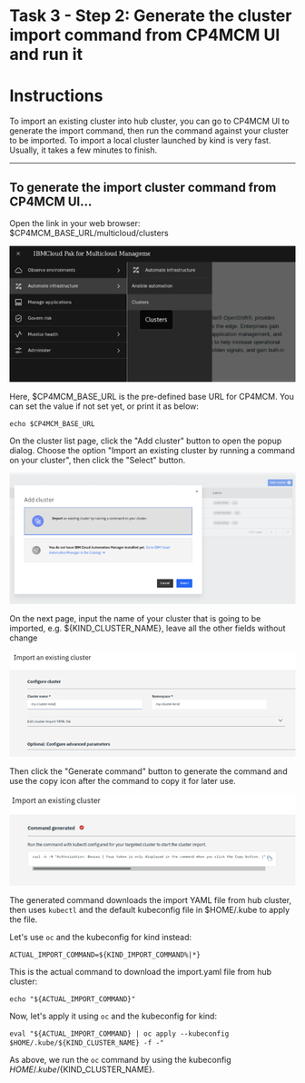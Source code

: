 # Task 3 - Step 2: Generate the cluster import command from CP4MCM UI and run it

Instructions
============

To import an existing cluster into hub cluster, you can go to CP4MCM UI to generate the import command, then
run the command against your cluster to be imported. To import a local cluster launched by kind is very fast.
Usually, it takes a few minutes to finish.

---

## To generate the import cluster command from CP4MCM UI...

Open the link in your web browser: $CP4MCM_BASE_URL/multicloud/clusters

![Figure: CP4MCM Navigation Menu](../images/cp4mcm-nav-menu.png)

Here, $CP4MCM_BASE_URL is the pre-defined base URL for CP4MCM. You can set the value if not set yet, or print it as below:

```shell
echo $CP4MCM_BASE_URL
```

On the cluster list page, click the "Add cluster" button to open the popup dialog. Choose the option "Import an existing cluster by running a command on your cluster", then click the "Select" button.

![Figure: Import Cluster Dialog](../images/import-cluster-dialog.png)

On the next page, input the name of your cluster that is going to be imported, e.g. ${KIND_CLUSTER_NAME}, leave all the other fields without change

![Figure: Import Cluster Form](../images/import-cluster-form.png)

Then click the "Generate command" button to generate the command and use the copy icon after the command to copy it for later use.

![Figure: Generated Import Command](../images/generated-import-command.png)

<!--
var::set-required "Paste the import command here for ${KIND_CLUSTER_NAME}" "KIND_IMPORT_COMMAND"
var::save "KIND_IMPORT_COMMAND"
-->

The generated command downloads the import YAML file from hub cluster, then uses `kubectl` and the default kubeconfig file in $HOME/.kube to apply the file.

Let's use `oc` and the kubeconfig for kind instead:

```shell
ACTUAL_IMPORT_COMMAND=${KIND_IMPORT_COMMAND%|*}
```

This is the actual command to download the import.yaml file from hub cluster:

```shell
echo "${ACTUAL_IMPORT_COMMAND}"
```

Now, let's apply it using `oc` and the kubeconfig for kind:

```shell
eval "${ACTUAL_IMPORT_COMMAND} | oc apply --kubeconfig $HOME/.kube/${KIND_CLUSTER_NAME} -f -"
```
<!--
sleep 3
eval "${ACTUAL_IMPORT_COMMAND} -s | oc apply --kubeconfig $HOME/.kube/${KIND_CLUSTER_NAME} -f - >/dev/null 2>&1"
-->

As above, we run the `oc` command by using the kubeconfig $HOME/.kube/${KIND_CLUSTER_NAME}.
